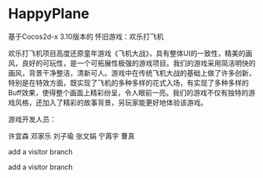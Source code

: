 # HappyPlane
基于Cocos2d-x 3.10版本的  怀旧游戏：欢乐打飞机


欢乐打飞机项目高度还原童年游戏《飞机大战》，具有整体UI的一致性，精美的画风，良好的可玩性，是一个可拓展性极强的游戏项目。我们的游戏采用简洁明快的画风，背景干净整洁，清新可人。游戏中在传统飞机大战的基础上做了许多创新，特别是在特效方面，既实现了飞机的多种多样的花式入场，有实现了多种多样的Buff效果，使得整个画面上精彩纷呈，令人眼前一亮。我们的游戏不仅有独特的游戏风格，还加入了精彩的故事背景，另玩家能更好地体验该游戏。

游戏开发人员：

许宜森   邓家乐  刘子瑜    张文娟  宁苒宇  曹真

 
add a visitor branch


add a visitor branch
